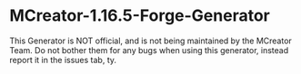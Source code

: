 # MCreator-1.16.5-Forge-Generator

This Generator is NOT official, and is not being maintained by the MCreator Team. Do not bother them for any bugs when using this generator, instead report it in the issues tab, ty.
